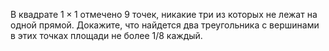 В квадрате $1\times 1$ отмечено 9 точек, никакие три из которых не лежат на одной прямой. Докажите, что найдется два треугольника с вершинами в этих точках площади не более 1/8 каждый.